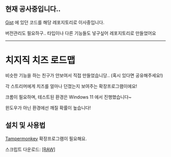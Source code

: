 ## 현재 공사중입니다..

[Gist](https://gist.github.com/MaetDol/ffe51512112bfbb5ece55799eb1c0b7b) 에 있던 코드를 해당 레포지토리로 이사중입니다.

버전관리도 필요하구.. 타입이나 다른 기능들도 넣구싶어 레포지토리로 만들었어요

---

# 치지직 치즈 로드맵

비슷한 기능을 하는 친구가 안보여서 직접 만들었습니당.. (혹시 있다면 공유해주세요!)

각 스트리머에게 치즈를 얼마나 던졌는지 보여주는 확장프로그램이에요!

크롬이 필요하며, 테스트된 환경은 Windows 11 에서 진행했습니다~

윈도우가 아닌 환경에선 깨질 확률이 높습니다!

## 설치 및 사용법

[Tampermonkey](https://chromewebstore.google.com/detail/tampermonkey/dhdgffkkebhmkfjojejmpbldmpobfkfo) 확장프로그램이 필요해요.

스크립트 다운로드: [\[RAW\]](https://github.com/MaetDol/chzzk-cheese-roadmap/raw/release/cheese-roadmap.user.js)

